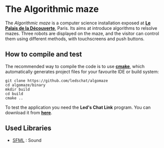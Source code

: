 # The Algorithmic maze

The *Algorithmic maze* is a computer science installation exposed at [**Le Palais de la Découverte**](http://www.palais-decouverte.fr), Paris. 
Its aims at introduce algorithms to relsolve mazes. Three robots are displayed on the maze, and the visitor can control them using different methods, with touchscreens and push buttons. 

## How to compile and test

The recommended way to compile the code is to use [**cmake**](https://cmake.org/), which automatically generates project files for your favourite IDE or build system:
```
git clone https://github.com/ledschat/algomaze
cd algomaze/binary
mkdir build
cd build
cmake ..
```

To test the application you need the **Led's Chat Link** program. You can download it from [**here**](https://store.leds-chat.com).

## Used Libraries

* [SFML](http://www.sfml-dev.org/) : Sound